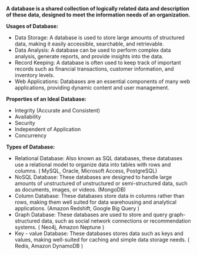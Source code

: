 **A database is a shared collection of logically related data and description of these data, designed to meet the information needs of an organization.** 

**Usages of Database:** 
- Data Storage: A database is used to store large amounts of structured data, making it easily accessible, searchable, and retrievable. 
- Data Analysis: A database can be used to perform complex data analysis, generate reports, and provide insights into the data. 
- Record Keeping: A database is often used to keep track of important records such as financial transactions, customer information, and inventory levels. 
- Web Applications: Databases are an essential components of many web applications, providing dynamic content and user management. 


**Properties of an Ideal Database:**
- Integrity (Accurate and Consistent)  
- Availability 
- Security 
- Independent of Application 
- Concurrency 


**Types of Database:**
- Relational Database: Also known as SQL databases, these databases use a relational model to organize data into tables with rows and columns. ( MySQL, Oracle, Microsoft Access, PostgreSQL) 
- NoSQL Database: These databases are designed to handle large amounts of unstructured of unstructured or semi-structured data, such as documents, images, or videos. (MongoDB) 
- Column Database: These databases store data in columns rather than rows, making them well suited for data warehousing and analytical applications. (Amazon Redshift, Google Big Query )
- Graph Database: These databases are used to store and query graph-structured data, such as social network connections or recommendation systems. ( Neo4j, Amazon Neptune )
- Key - value Database: These databases stores data such as keys and values, making well-suited for caching and simple data storage needs. ( Redis, Amazon DynamoDB )

